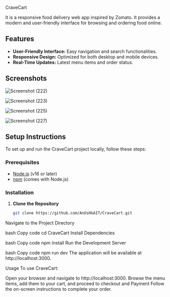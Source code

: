 CraveCart 

It is a responsive food delivery web app inspired by Zomato. It provides a modern and user-friendly interface for browsing and ordering food online.

## Features
- **User-Friendly Interface:** Easy navigation and search functionalities.
- **Responsive Design:** Optimized for both desktop and mobile devices.
- **Real-Time Updates:** Latest menu items and order status.

## Screenshots
![Screenshot (222)](https://github.com/user-attachments/assets/8dedcb1a-e3c0-4785-8cfe-b155ad103d59)

![Screenshot (223)](https://github.com/user-attachments/assets/f7fa2da8-0064-43cf-a8bd-9b11394932bb)

![Screenshot (225)](https://github.com/user-attachments/assets/cf45e1d0-9372-4f93-ab05-ce60ca999def)

![Screenshot (227)](https://github.com/user-attachments/assets/13b21062-5bba-41c0-ad25-05c220043aa5)


## Setup Instructions

To set up and run the CraveCart project locally, follow these steps:

### Prerequisites

- [Node.js](https://nodejs.org/) (v16 or later)
- [npm](https://www.npmjs.com/) (comes with Node.js)

### Installation

1. **Clone the Repository**

   ```bash
   git clone https://github.com/AnUsHkAIT/CraveCart.git
Navigate to the Project Directory

bash
Copy code
cd CraveCart
Install Dependencies

bash
Copy code
npm install
Run the Development Server

bash
Copy code
npm run dev
The application will be available at http://localhost:3000.

Usage
To use CraveCart:

Open your browser and navigate to http://localhost:3000.
Browse the menu items, add them to your cart, and proceed to checkout and Payment
Follow the on-screen instructions to complete your order.
